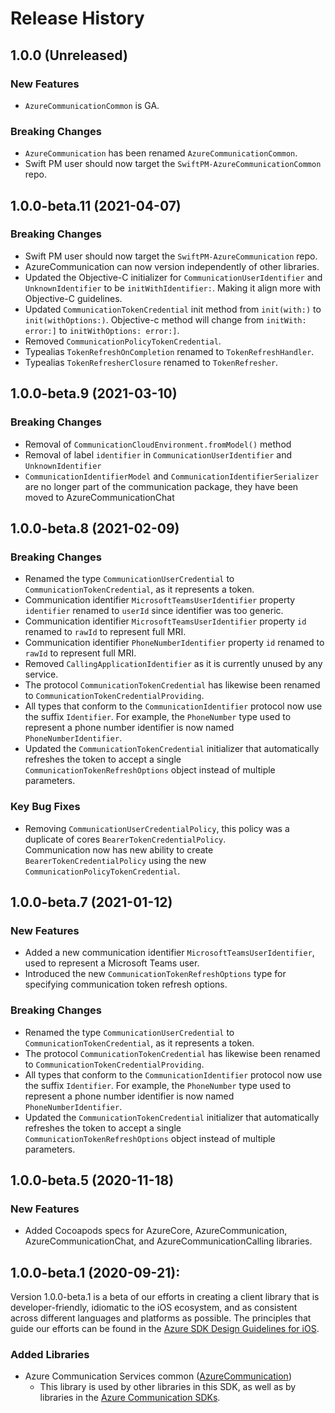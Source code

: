 # Release History

## 1.0.0 (Unreleased)
### New Features
- `AzureCommunicationCommon` is GA.

### Breaking Changes
- `AzureCommunication` has been renamed `AzureCommunicationCommon`.
- Swift PM user should now target the `SwiftPM-AzureCommunicationCommon` repo. 


## 1.0.0-beta.11 (2021-04-07)
### Breaking Changes
- Swift PM user should now target the `SwiftPM-AzureCommunication` repo. 
- AzureCommunication can now version independently of other libraries.
- Updated the Objective-C initializer for `CommunicationUserIdentifier` and `UnknownIdentifier` to be `initWithIdentifier:`. Making it align more with Objective-C guidelines. 
- Updated `CommunicationTokenCredential` init method from `init(with:)` to `init(withOptions:)`. Objective-c method will change from `initWith: error:]` to `initWithOptions: error:]`. 
- Removed `CommunicationPolicyTokenCredential`.
- Typealias `TokenRefreshOnCompletion` renamed to `TokenRefreshHandler`.
- Typealias `TokenRefresherClosure` renamed to `TokenRefresher`.

## 1.0.0-beta.9 (2021-03-10)

### Breaking Changes
- Removal of `CommunicationCloudEnvironment.fromModel()` method
- Removal of label `identifier` in `CommunicationUserIdentifier` and `UnknownIdentifier`
- `CommunicationIdentifierModel` and `CommunicationIdentifierSerializer` are no longer part of the communication package, they have been moved to AzureCommunicationChat

## 1.0.0-beta.8 (2021-02-09)

### Breaking Changes
 - Renamed the type `CommunicationUserCredential` to `CommunicationTokenCredential`, as it represents a token.
 - Communication identifier `MicrosoftTeamsUserIdentifier` property `identifier` renamed to `userId` since identifier was too generic.
 - Communication identifier `MicrosoftTeamsUserIdentifier` property `id` renamed to `rawId` to represent full MRI.
 - Communication identifier `PhoneNumberIdentifier` property `id` renamed to `rawId` to represent full MRI.
 - Removed `CallingApplicationIdentifier` as it is currently unused by any service.
 - The protocol `CommunicationTokenCredential` has likewise been renamed to `CommunicationTokenCredentialProviding`.
 - All types that conform to the `CommunicationIdentifier` protocol now use the suffix `Identifier`. For example, the
    `PhoneNumber` type used to represent a phone number identifier is now named `PhoneNumberIdentifier`.
 - Updated the `CommunicationTokenCredential` initializer that automatically refreshes the token to accept a single
    `CommunicationTokenRefreshOptions` object instead of multiple parameters.
 
 ### Key Bug Fixes
 - Removing `CommunicationUserCredentialPolicy`, this policy was a duplicate of cores `BearerTokenCredentialPolicy`.  
  Communication now has new ability to create `BearerTokenCredentialPolicy` using the new `CommunicationPolicyTokenCredential`. 

## 1.0.0-beta.7 (2021-01-12)

### New Features
  - Added a new communication identifier `MicrosoftTeamsUserIdentifier`, used to represent a Microsoft Teams user.
  - Introduced the new `CommunicationTokenRefreshOptions` type for specifying communication token refresh options.

### Breaking Changes
  - Renamed the type `CommunicationUserCredential` to `CommunicationTokenCredential`, as it represents a token.
  - The protocol `CommunicationTokenCredential` has likewise been renamed to `CommunicationTokenCredentialProviding`.
  - All types that conform to the `CommunicationIdentifier` protocol now use the suffix `Identifier`. For example, the
    `PhoneNumber` type used to represent a phone number identifier is now named `PhoneNumberIdentifier`.
  - Updated the `CommunicationTokenCredential` initializer that automatically refreshes the token to accept a single
    `CommunicationTokenRefreshOptions` object instead of multiple parameters.

## 1.0.0-beta.5 (2020-11-18)

### New Features
- Added Cocoapods specs for AzureCore, AzureCommunication, AzureCommunicationChat, and AzureCommunicationCalling
  libraries.

## 1.0.0-beta.1 (2020-09-21):

Version 1.0.0-beta.1 is a beta of our efforts in creating a client library that is developer-friendly, idiomatic to
the iOS ecosystem, and as consistent across different languages and platforms as possible. The principles that guide
our efforts can be found in the
[Azure SDK Design Guidelines for iOS](https://azure.github.io/azure-sdk/ios_introduction.html).

### Added Libraries

- Azure Communication Services common ([AzureCommunication](https://github.com/Azure/azure-sdk-for-ios/tree/master/sdk/communication/AzureCommunicationCommon))
  - This library is used by other libraries in this SDK, as well as by libraries in the [Azure Communication SDKs](https://github.com/Azure/Communication).
